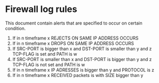 # Firewall log rules

This document contain alerts that are specified to occur on certain condition.

1. If in n timeframe x REJECTS ON SAME IP ADDRESS OCCURS
2. If in n timeframe x DROPS ON SAME IP ADDRESS OCCURS
3. If SRC-PORT is bigger than x and DST-PORT is smaller than y and z TCP-FLAG is set and PATH is w
4. If SRC-PORT is smaller than x and DST-PORT is bigger than y and z TCP-FLAG is not set and PATH is w  
5. If in n timeframe x IP ADRESSES is bigger than y and PROTOCOL is z
6. If in n timeframe x RECEIVED packets is with SIZE bigger than y 